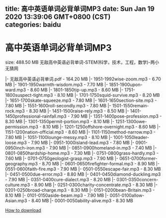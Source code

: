 
title: 高中英语单词必背单词MP3
date: Sun Jan 19 2020 13:39:06 GMT+0800 (CST)    
categories: baidu
---

# 高中英语单词必背单词MP3
size: 488.50 MB
 无敌高中英语必背单词-STEM(科学，技术，工程，数学)-两小无猜网
 
|- 无敌高中英语必背单词.pdf - 164.20 MB
|- 1951-1992wise-zoom.mp3 - 6.70 MB
|- 1901-1950warmth-wisdom.mp3 - 7.70 MB
|- 1851-1900upon-ward.mp3 - 8.60 MB
|- 1801-1850tip-up.mp3 - 8.60 MB
|- 1751-1800suspect-tight.mp3 - 8.10 MB
|- 1701-1750squid-survive.mp3 - 8.20 MB
|- 1651-1700skate-squeeze.mp3 - 7.80 MB
|- 1601-1650section-site.mp3 - 7.80 MB
|- 1551-1600roll-secondly.mp3 - 7.80 MB
|- 1501-1550remain-rock.mp3 - 8.30 MB
|- 1451-1500raise-rely.mp3 - 8.50 MB
|- 1401-1450professional-rainfall.mp3 - 7.90 MB
|- 1351-1400pose-profession.mp3 - 8.30 MB
|- 1301-1350permit-portion.mp3 - 8.10 MB
|- 1251-1300owe-permission.mp3 - 8.10 MB
|- 1201-1250offshore-overnight.mp3 - 8.60 MB
|- 1151-1200nation-official.mp3 - 8.60 MB
|- 1101-1150method-narrow.mp3 - 7.80 MB
|- 1051-1100lounge-messy.mp3 - 8.10 MB
|- 1001-1050leader-loose.mp3 - 7.90 MB
|- 0951-1000island-lead.mp3 - 7.80 MB
|- 0901-0950inch-iron.mp3 - 7.90 MB
|- 0851-0900homeland-in.mp3 - 7.40 MB
|- 0801-0850hardship-home.mp3 - 7.30 MB
|- 0751-0800grass-hardly.mp3 - 7.60 MB
|- 0701-0750geologist-grasp.mp3 - 7.90 MB
|- 0651-0700former-geography.mp3 - 8.70 MB
|- 0601-0650firefighter-formal.mp3 - 8.90 MB
|- 0551-0600faith-fire.mp3 - 7.90 MB
|- 0501-0550escape-fair.mp3 - 8.30 MB
|- 0451-0500due-error.mp3 - 8.80 MB
|- 0401-0450diamond-duckling.mp3 - 7.90 MB
|- 0351-0400cure-dialect.mp3 - 8.20 MB
|- 0301-0350concern-culture.mp3 - 8.90 MB
|- 0251-0300charity-concentrate.mp3 - 8.30 MB
|- 0201-0250broad-charge.mp3 - 8.30 MB
|- 0151-0200bean-Britain.mp3 - 8.10 MB
|- 0101-0150aside-beam.mp3 - 7.90 MB
|- 0051-0100allow-Asian.mp3 - 8.40 MB
|- 0001-0050ability-alive.mp3 - 8.30 MB

[How to download](https://bpcam.bemobtrk.com/go/2ceec3aa-1ca2-46d6-b9ff-aaa5c184517c?jno=288)